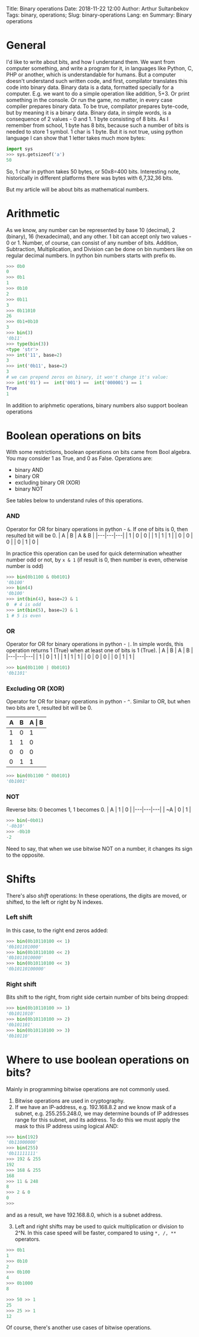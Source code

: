 Title: Binary operations
Date: 2018-11-22 12:00
Author: Arthur Sultanbekov
Tags: binary, operations;
Slug: binary-operations
Lang: en
Summary: Binary operations

# General
I'd like to write about bits, and how I understand them. We want from computer something, and write a program for it, in languages like Python, C, PHP or another, which is understandable for humans. But a computer doesn't understand such written code, and first, compilator translates this code into binary data. Binary data is a data, formatted specially for a computer. E.g. we want to do a simple operation like addition, 5+3. Or print something in the console. Or run the game, no matter, in every case compiler prepares binary data. To be true, compilator prepares byte-code, but by meaning it is a binary data.
Binary data, in simple words, is a consequence of 2 values - 0 and 1. 
1 byte consisting of 8 bits. As I remember from school, 1 byte has 8 bits, because such a number of bits is needed to store 1 symbol. 1 char is 1 byte. But it is not true, using python language I can show that 1 letter takes much more bytes:
```python
import sys
>>> sys.getsizeof('a')
50
```
So, 1 char in python takes 50 bytes, or 50x8=400 bits.
Interesting note, historically in different platforms there was bytes with 6,7,32,36 bits.

But my article will be about bits as mathematical numbers.

# Arithmetic
As we know, any number can be represented by base 10 (decimal), 2 (binary), 16 (hexadecimal), and any other. 1 bit can accept only two values - 0 or 1. Number, of course, can consist of any number of bits. Addition, Subtraction, Multiplication, and Division can be done on bin numbers like on regular decimal numbers.
In python bin numbers starts with prefix `0b`.
```python
>>> 0b0
0
>>> 0b1
1
>>> 0b10
2
>>> 0b11
3
>>> 0b11010
26
>>> 0b1+0b10
3
>>> bin(3)
'0b11'
>>> type(bin(3))
<type 'str'>
>>> int('11', base=2)
3
>>> int('0b11', base=2)
3
# we can prepend zeros on binary, it won't change it's value:
>>> int('01') ==  int('001') ==  int('000001') == 1
True 
1
```
In addition to ariphmetic operations, binary numbers also support boolean operations

# Boolean operations on bits
With some restrictions, boolean operations on bits came from Bool algebra. You may consider 1 as True, and 0 as False. Operations are:
* binary AND
* binary OR
* excluding binary OR (XOR)
* binary NOT

See tables below to understand rules of this operations.

### AND
Operator for OR for binary operations in python - `&`. If one of bits is 0, then resulted bit will be 0.
| A | B | A & B |
|---|---|---|
| 1 | 0 | 0 |
| 1 | 1 | 1 |
| 0 | 0 | 0 |
| 0 | 1 | 0 |

In practice this operation can be used for quick determination wheather number odd or not, by `x & 1` (if result is 0, then number is even, otherwise number is odd)
```python
>>> bin(0b1100 & 0b0101)
'0b100'
>>> bin(4)
'0b100'
>>> int(bin(4), base=2) & 1
0  # 4 is odd
>>> int(bin(5), base=2) & 1
1 # 5 is even
```

### OR
Operator for OR for binary operations in python - `|`. In simple words, this operation returns 1 (True) when at least one of bits is 1 (True).
| A | B | A \| B |
|---|---|---|
| 1 | 0 | 1 |
| 1 | 1 | 1 |
| 0 | 0 | 0 |
| 0 | 1 | 1 |

```python
>>> bin(0b1100 | 0b0101)
'0b1101'
```

### Excluding OR (XOR)
Operator for OR for binary operations in python - `^`. Similar to OR, but when two bits are 1, resulted bit will be 0.

| A | B | A \| B |
|---|---|---|
| 1 | 0 | 1 |
| 1 | 1 | 0 |
| 0 | 0 | 0 |
| 0 | 1 | 1 |


```python
>>> bin(0b1100 ^ 0b0101)
'0b1001'
```

### NOT
Reverse bits: 0 becomes 1, 1 becomes 0.
| A | 1 | 0 |
|---|---|---|
| ~A | 0 | 1 |

```python
>>> bin(~0b01)
'-0b10'
>>> -0b10
-2
```
Need to say, that when we use bitwise NOT on a number, it changes its sign to the opposite.

# Shifts
There's also _shift_ operations: In these operations, the digits are moved, or shifted, to the left or right by N indexes.

### Left shift
In this case, to the right end zeros added:
```python
>>> bin(0b10110100 << 1)
'0b101101000'
>>> bin(0b10110100 << 2)
'0b1011010000'
>>> bin(0b10110100 << 3)
'0b10110100000'
```

### Right shift
Bits shift to the right, from right side certain number of bits being dropped:
```python
>>> bin(0b10110100 >> 1)
'0b1011010'
>>> bin(0b10110100 >> 2)
'0b101101'
>>> bin(0b10110100 >> 3)
'0b10110'
```

# Where to use boolean operations on bits?
Mainly in programming bitwise operations are not commonly used.
1. Bitwise operations are used in cryptography.
2. If we have an IP-address, e.g. 192.168.8.2 and we know mask of a subnet, e.g. 255.255.248.0, we may determine bounds of IP addresses range for this subnet, and its address. To do this we must apply the mask to this IP address using logical AND:
```python
>>> bin(192)
'0b11000000'
>>> bin(255)
'0b11111111'
>>> 192 & 255
192
>>> 168 & 255
168
>>> 11 & 248
8
>>> 2 & 0
0
>>>
```
and as a result, we have 192.168.8.0, which is a subnet address.

3. Left and right shifts may be used to quick multiplication or division to 2^N. In this case speed will be faster, compared to using `*, /, **` operators.
```python
>>> 0b1
1
>>> 0b10
2
>>> 0b100
4
>>> 0b1000
8

>>> 50 >> 1
25
>>> 25 >> 1
12
```
Of course, there's another use cases of bitwise operations.
